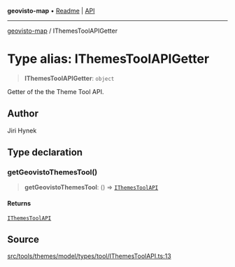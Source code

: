 **geovisto-map** • [Readme](../README.md) \| [API](../globals.md)

***

[geovisto-map](../README.md) / IThemesToolAPIGetter

# Type alias: IThemesToolAPIGetter

> **IThemesToolAPIGetter**: `object`

Getter of the the Theme Tool API.

## Author

Jiri Hynek

## Type declaration

### getGeovistoThemesTool()

> **getGeovistoThemesTool**: () => [`IThemesToolAPI`](IThemesToolAPI.md)

#### Returns

[`IThemesToolAPI`](IThemesToolAPI.md)

## Source

[src/tools/themes/model/types/tool/IThemesToolAPI.ts:13](https://github.com/geovisto/geovisto-map/blob/e22d774889dbc28cc1ec62933ecf6bab6690f172/src/tools/themes/model/types/tool/IThemesToolAPI.ts#L13)
